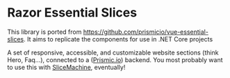 # Razor Essential Slices
This library is ported from https://github.com/prismicio/vue-essential-slices. It aims to replicate the components for use in .NET Core projects

A set of responsive, accessible, and customizable website sections (think Hero, Faq...),
connected to a ([Prismic.io](https://prismic.io)) backend. You most probably want to use this with [SliceMachine](https://slicemachine.dev), eventually!
